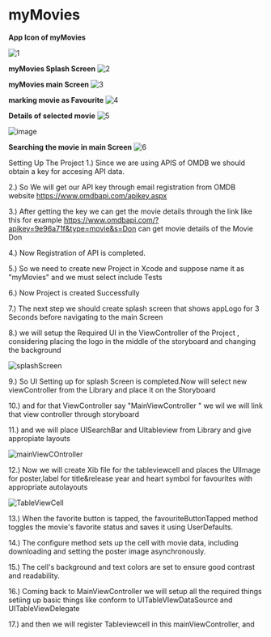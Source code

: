 # myMovies
**App Icon of myMovies**

![1](https://github.com/user-attachments/assets/17078615-ad3c-49ec-93f4-df18da1ff37f)

**myMovies Splash Screen**
![2](https://github.com/user-attachments/assets/9172e6b3-bbfb-492e-b79b-3759140d5d6a) 

**myMovies main Screen**
![3](https://github.com/user-attachments/assets/0f19c62e-1561-4fcf-8a16-3beacd157592)

**marking movie as Favourite**
![4](https://github.com/user-attachments/assets/3f5dfa31-3b8d-46e0-9898-5c006f7221c5)

**Details of selected movie**
![5](https://github.com/user-attachments/assets/c4863552-e15a-4429-b6d5-7d2cc19e8804)

![image](https://github.com/user-attachments/assets/ca945606-0a90-4ff4-b0f9-4268bb26061c)


**Searching the movie in main Screen**
![6](https://github.com/user-attachments/assets/ed601b8e-83d2-44fa-ad93-e1115c61c41b)

Setting Up The Project
1.) Since we are using APIS of OMDB  we should obtain a key for accesing API data.

2.) So We will get our API key through email registration from OMDB website https://www.omdbapi.com/apikey.aspx

3.) After getting the key we can get the movie details through the link like this for example https://www.omdbapi.com/?apikey=9e96a71f&type=movie&s=Don can get movie details of the Movie Don

4.) Now Registration of API is completed.

5.) So we need to create new Project in Xcode and suppose name it as "myMovies" and we must select include Tests

6.) Now Project is created Successfully

7.) The next step we should create splash screen that shows appLogo for 3 Seconds before navigating to the main Screen

8.) we will setup the Required UI in the ViewController of the Project , considering placing the logo in the middle of the storyboard and changing the background

![splashScreen](https://github.com/user-attachments/assets/bd33a150-60cc-48c4-851d-2c985efa7a3a)

9.) So UI Setting up for splash Screen is completed.Now will select new viewController from the Library and place it on the Storyboard

10.) and for that ViewController  say "MainViewController " we wil we will link that view controller through storyboard

11.) and we will place UISearchBar and UItableview from Library and give appropiate layouts

![mainViewCOntroller](https://github.com/user-attachments/assets/81987560-e33d-45fc-8402-a6f17a95b096)



12.) Now we will create Xib file for the tableviewcell and places the UIImage for poster,label for title&release year and heart symbol for favourites with appropriate autolayouts

![TableViewCell](https://github.com/user-attachments/assets/78822734-1b98-46a1-ba18-62f617d4e14c)




13.) When the favorite button is tapped, the favouriteButtonTapped method toggles the movie's favorite status and saves it using UserDefaults.

14.) The configure method sets up the cell with movie data, including downloading and setting the poster image asynchronously. 

15.) The cell's background and text colors are set to ensure good contrast and readability.

16.) Coming back to MainViewController we will setup all the required things setiing up basic things like conform to UITableVIewDataSource and UITableViewDelegate

17.) and then we will register Tableviewcell in this mainViewController, and 
